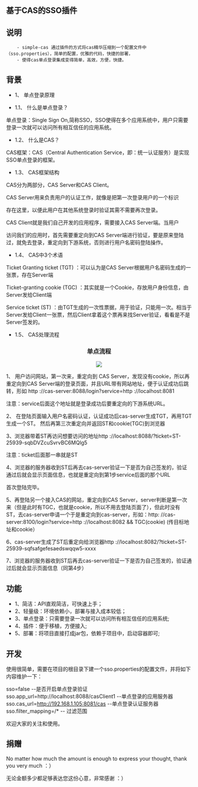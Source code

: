 ## 基于CAS的SSO插件

## 说明
	
		- simple-cas 通过插件的方式将cas精华压缩到一个配置文件中（sso.properties），简单的配置，优雅的代码，快捷的部署，
		- 使得cas单点登录集成变得简单，高效，方便，快捷。

## 背景
- 1、 单点登录原理

- 1.1、 什么是单点登录？

单点登录：Single Sign On,简称SSO，SSO使得在多个应用系统中，用户只需要登录一次就可以访问所有相互信任的应用系统。


- 1.2、 什么是CAS？

CAS框架：CAS（Central Authentication Service，即：统一认证服务）是实现SSO单点登录的框架。


- 1.3、 CAS框架结构

CAS分为两部分，CAS Server和CAS Client。

CAS Server用来负责用户的认证工作，就像是把第一次登录用户的一个标识

存在这里，以便此用户在其他系统登录时验证其需不需要再次登录。

CAS Client就是我们自己开发的应用程序，需要接入CAS Server端。当用户

访问我们的应用时，首先需要重定向到CAS Server端进行验证，要是原来登陆过，就免去登录，重定向到下游系统，否则进行用户名密码登陆操作。

- 1.4、 CAS中3个术语

Ticket Granting ticket (TGT) ：可以认为是CAS Server根据用户名密码生成的一张票，存在Server端

Ticket-granting cookie (TGC) ：其实就是一个Cookie，存放用户身份信息，由Server发给Client端

Service ticket (ST) ：由TGT生成的一次性票据，用于验证，只能用一次。相当于Server发给Client一张票，然后Client拿着这个票再来找Server验证，看看是不是Server签发的。

- 1.5、 CAS处理流程
<p align="center">
    <h3 align="center">单点流程</h3>
    <p align="center">
            <img src="http://t10.baidu.com/it/u=122695350,3228589382&fm=173&app=25&f=JPEG?w=640&h=417&s=08A27832191E44CC8AF5A0CA0000A0B3" >
    </p>    
</p>

1、 用户访问网站，第一次来，重定向到 CAS Server，发现没有cookie，所以再重定向到CAS Server端的登录页面，并且URL带有网站地址，便于认证成功后跳转，形如 http ://cas-server:8088/login?service=http ://localhost:8081

注意：service后面这个地址就是登录成功后要重定向的下游系统URL。

2、 在登陆页面输入用户名密码认证，认证成功后cas-server生成TGT，再用TGT生成一个ST。 然后再第三次重定向并返回ST和cookie(TGC)到浏览器

3、浏览器带着ST再访问想要访问的地址http ://localhost:8088/?ticket=ST-25939-sqbDVZcuSvrvBC6MQlg5

注意：ticket后面那一串就是ST

4、浏览器的服务器收到ST后再去cas-server验证一下是否为自己签发的，验证通过后就会显示页面信息，也就是重定向到第1步service后面的那个URL

首次登陆完毕。

5、再登陆另一个接入CAS的网站，重定向到CAS Server，server判断是第一次来（但是此时有TGC，也就是cookie，所以不用去登陆页面了），但此时没有ST，去cas-server申请一个于是重定向到cas-server，形如：http: //cas-server:8100/login?service=http ://localhost:8082 && TGC(cookie) (传目标地址和cookie）

6、cas-server生成了ST后重定向给浏览器http ://localhost:8082/?ticket=ST-25939-sqfsafgefesaedswqqw5-xxxx

7、浏览器的服务器收到ST后再去cas-server验证一下是否为自己签发的，验证通过后就会显示页面信息（同第4步）

## 功能
- 1、简洁：API直观简洁，可快速上手；
- 2、轻量级：环境依赖小，部署与接入成本较低；
- 3、单点登录：只需要登录一次就可以访问所有相互信任的应用系统;
- 4、插件：便于移植，方便接入;
- 5、部署：将项目直接打成jar包，依赖于项目中，启动容器即可;


## 开发

使用很简单，需要在项目的根目录下建一个sso.properties的配置文件，并将如下内容维护一下：

sso=false  --是否开启单点登录验证
sso.app_url=http://localhost:8088/casClient1 --单点登录的应用服务器
sso.cas_url=http://192.168.1.105:8081/cas --单点登录认证服务器
sso.filter_mapping=/* -- 过滤范围
 
欢迎大家的关注和使用。


## 捐赠
No matter how much the amount is enough to express your thought, thank you very much ：）      

无论金额多少都足够表达您这份心意，非常感谢 ：）    
